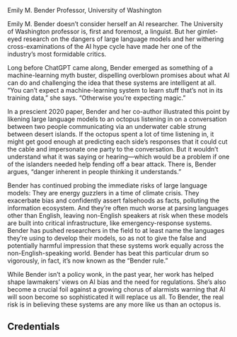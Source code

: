 Emily M. Bender
Professor, University of Washington

Emily M. Bender doesn’t consider herself an AI researcher. The University of Washington professor is, first and foremost, a linguist. But her gimlet-eyed research on the dangers of large language models and her withering cross-examinations of the AI hype cycle have made her one of the industry’s most formidable critics.

Long before ChatGPT came along, Bender emerged as something of a machine-learning myth buster, dispelling overblown promises about what AI can do and challenging the idea that these systems are intelligent at all. “You can’t expect a machine-learning system to learn stuff that’s not in its training data,” she says. “Otherwise you’re expecting magic.”

In a prescient 2020 paper, Bender and her co-author illustrated this point by likening large language models to an octopus listening in on a conversation between two people communicating via an underwater cable strung between desert islands. If the octopus spent a lot of time listening in, it might get good enough at predicting each side’s responses that it could cut the cable and impersonate one party to the conversation. But it wouldn’t understand what it was saying or hearing—which would be a problem if one of the islanders needed help fending off a bear attack. There is, Bender argues, “danger inherent in people thinking it understands.”

Bender has continued probing the immediate risks of large language models: They are energy guzzlers in a time of climate crisis. They exacerbate bias and confidently assert falsehoods as facts, polluting the information ecosystem. And they’re often much worse at parsing languages other than English, leaving non-English speakers at risk when these models are built into critical infrastructure, like emergency-response systems. Bender has pushed researchers in the field to at least name the languages they’re using to develop their models, so as not to give the false and potentially harmful impression that these systems work equally across the non-English-speaking world. Bender has beat this particular drum so vigorously, in fact, it’s now known as the “Bender rule.”

While Bender isn’t a policy wonk, in the past year, her work has helped shape lawmakers’ views on AI bias and the need for regulations. She’s also become a crucial foil against a growing chorus of alarmists warning that AI will soon become so sophisticated it will replace us all. To Bender, the real risk is in believing these systems are any more like us than an octopus is.

## Credentials